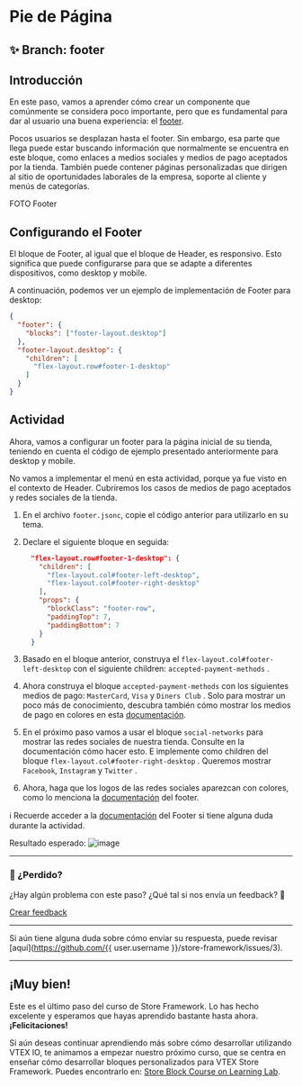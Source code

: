 # Pie de Página

## :sparkles: **Branch:** footer

## Introducción 

En este paso, vamos a aprender cómo crear un componente que comúnmente se considera poco importante, pero que es fundamental para dar al usuario una buena experiencia: el [footer](https://vtex.io/docs/components/all/vtex.store-footer/).

Pocos usuarios se desplazan hasta el footer. Sin embargo, esa parte que llega puede estar buscando información que normalmente se encuentra en este bloque, como enlaces a medios sociales y medios de pago aceptados por la tienda. También puede contener páginas personalizadas que dirigen al sitio de oportunidades laborales de la empresa, soporte al cliente y menús de categorías.

FOTO Footer

## Configurando el Footer

El bloque de Footer, al igual que el bloque de Header, es responsivo. Esto significa que puede configurarse para que se adapte a diferentes dispositivos, como desktop y mobile.

A continuación, podemos ver un ejemplo de implementación de Footer para desktop:

```json
{
  "footer": {
    "blocks": ["footer-layout.desktop"]
  },
  "footer-layout.desktop": {
    "children": [
      "flex-layout.row#footer-1-desktop"
    ]
  }
}
```

## Actividad

Ahora, vamos a configurar un footer para la página inicial de su tienda, teniendo en cuenta el código de ejemplo presentado anteriormente para  desktop y mobile.

No vamos a implementar el menú en esta actividad, porque ya fue visto en el contexto de Header. Cubriremos los casos de medios de pago aceptados y redes sociales de la tienda.

1. En el archivo `footer.jsonc`, copie el código anterior para utilizarlo en su tema.
2. Declare el siguiente bloque en seguida:

    ```json
      "flex-layout.row#footer-1-desktop": {
        "children": [
          "flex-layout.col#footer-left-desktop",
          "flex-layout.col#footer-right-desktop"
        ],
        "props": {
          "blockClass": "footer-row",
          "paddingTop": 7,
          "paddingBottom": 7
        }
      }
    ```

3. Basado en el bloque anterior, construya el `flex-layout.col#footer-left-desktop` con el siguiente children: `accepted-payment-methods` .

4. Ahora construya el bloque `accepted-payment-methods` con los siguientes medios de pago: `MasterCard`, `Visa` y `Diners Club` . Solo para mostrar un poco más de conocimiento, descubra también cómo mostrar los medios de pago en  colores en esta [documentación](https://vtex.io/docs/components/all/vtex.store-footer/).

5. En el próximo paso vamos a usar el bloque `social-networks` para mostrar las redes sociales de nuestra tienda. Consulte en la documentación cómo hacer esto. E implemente como children del bloque `flex-layout.col#footer-right-desktop` . Queremos mostrar `Facebook`, `Instagram` y `Twitter` .

6. Ahora, haga que los logos de las redes sociales aparezcan con colores, como lo menciona la [documentación](https://vtex.io/docs/components/all/vtex.store-footer/) del footer.

:information_source: Recuerde acceder a la [documentación](https://vtex.io/docs/components/all/vtex.store-footer/) del  Footer si tiene alguna duda durante la actividad. 

Resultado esperado:
![image](https://user-images.githubusercontent.com/12139385/70229436-00105f80-1735-11ea-9c26-9f16a3820f52.png)

---

### :no_entry_sign: ¿Perdido? 

¿Hay algún problema con este paso? ¿Qué tal si nos envía un feedback? :pray:

[Crear feedback](https://docs.google.com/forms/d/e/1FAIpQLSeaWrm0Hogm-txm5Ww6mUa68eDuE3WnpFjUSVJ3Wi3dnmCb7A/viewform?usp=pp_url&entry.1784529524=Rodap%C3%A9) 

---

Si aún tiene alguna duda sobre cómo enviar su respuesta, puede revisar [aquí](https://github.com/{{ user.username }}/store-framework/issues/3).

---

## ¡Muy bien!
Este es el último paso del curso de Store Framework. Lo has hecho excelente y esperamos que hayas aprendido bastante hasta ahora. **¡Felicitaciones!**

Si aún deseas continuar aprendiendo más sobre cómo desarrollar utilizando VTEX IO, te animamos a empezar nuestro próximo curso, que se centra en enseñar cómo desarrollar bloques personalizados para VTEX Store Framework. Puedes encontrarlo en: [Store Block Course on Learning Lab](https://lab.github.com/vtex-trainings/vtex-store-block-course).